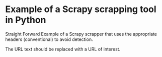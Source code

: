 # Example of a Scrapy scrapping tool in Python
Straight Forward Example of a Scrapy scrapper that uses the appropriate headers (conventional) to avoid detection.

The URL text should be replaced with a URL of interest.
